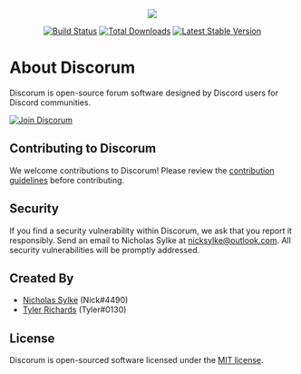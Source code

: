 <p align="center">
	<a href="https://discorum.com" target="_blank"><img src="http://nsylke.me/img/discorum.png"></a>
</p>

<p align="center">
	<a href="https://travis-ci.org/discorum/discorum"><img src="https://travis-ci.org/discorum/discorum.svg" alt="Build Status"></a>
	<a href="https://packagist.org/packages/discorum/discorum"><img src="https://poser.pugx.org/discorum/discorum/d/total.svg" alt="Total Downloads"></a>
	<a href="https://packagist.org/packages/discorum/discorum"><img src="https://poser.pugx.org/discorum/discorum/v/stable.svg" alt="Latest Stable Version"></a>
</p>

# About Discorum 

Discorum is open-source forum software designed by Discord users for Discord communities.

[![Join Discorum](https://discordapp.com/api/guilds/450508841738829826/embed.png?style=banner2)](https://discord.gg/GJtaVjQ)

## Contributing to Discorum

We welcome contributions to Discorum! Please review the [contribution guidelines](https://github.com/Discorum/Discorum/blob/master/CONTRIBUTING.md) before contributing.


## Security

If you find a security vulnerability within Discorum, we ask that you report it responsibly. Send an email to Nicholas Sylke at [nicksylke@outlook.com](mailto:nicksylke@outlook.com). All security vulnerabilities will be promptly addressed.


## Created By

- [Nicholas Sylke](https://github.com/nsylke) (Nick#4490)
- [Tyler Richards](https://github.com/tyler0130) (Tyler#0130)


## License

Discorum is open-sourced software licensed under the [MIT license](https://github.com/Discorum/Discorum/blob/master/LICENSE).
